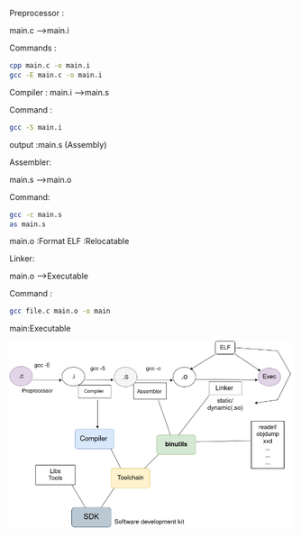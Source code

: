 Preprocessor :

main.c -->main.i

Commands :


```bash
cpp main.c -o main.i
gcc -E main.c -o main.i

```
Compiler :
 main.i -->main.s 

Command :

```bash
gcc -S main.i

```
output :main.s (Assembly)

Assembler:

main.s -->main.o

Command:

```bash
gcc -c main.s
as main.s

```
main.o :Format ELF :Relocatable

Linker:

main.o -->Executable 

Command :
 
```bash
gcc file.c main.o -o main
```
main:Executable

![SDK graph](SDK.png)
